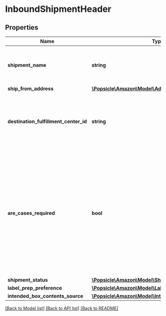 # InboundShipmentHeader

## Properties
Name | Type | Description | Notes
------------ | ------------- | ------------- | -------------
**shipment_name** | **string** | The name for the shipment. Use a naming convention that helps distinguish between shipments over time, such as the date the shipment was created. | 
**ship_from_address** | [**\Popsicle\Amazon\Model\Address**](Address.md) |  | 
**destination_fulfillment_center_id** | **string** | The identifier for the fulfillment center to which the shipment will be shipped. Get this value from the InboundShipmentPlan object in the response returned by the createInboundShipmentPlan operation. | 
**are_cases_required** | **bool** | Indicates whether or not an inbound shipment contains case-packed boxes. Note: A shipment must contain either all case-packed boxes or all individually packed boxes.  Possible values:  true - All boxes in the shipment must be case packed.  false - All boxes in the shipment must be individually packed.  Note: If AreCasesRequired &#x3D; true for an inbound shipment, then the value of QuantityInCase must be greater than zero for every item in the shipment. Otherwise the service returns an error. | [optional] 
**shipment_status** | [**\Popsicle\Amazon\Model\ShipmentStatus**](ShipmentStatus.md) |  | 
**label_prep_preference** | [**\Popsicle\Amazon\Model\LabelPrepPreference**](LabelPrepPreference.md) |  | 
**intended_box_contents_source** | [**\Popsicle\Amazon\Model\IntendedBoxContentsSource**](IntendedBoxContentsSource.md) |  | [optional] 

[[Back to Model list]](../../README.md#documentation-for-models) [[Back to API list]](../../README.md#documentation-for-api-endpoints) [[Back to README]](../../README.md)


